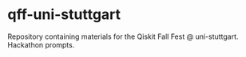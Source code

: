 # qff-uni-stuttgart
Repository containing materials for the Qiskit Fall Fest @ uni-stuttgart. Hackathon prompts.
